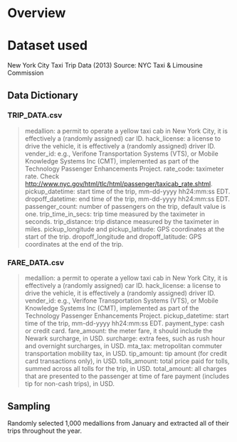 # Overview

# Dataset used
New York City Taxi Trip Data (2013)
Source: NYC Taxi & Limousine Commission

## Data Dictionary
### TRIP_DATA.csv
  > medallion: a permit to operate a yellow taxi cab in New York City, it is effectively a (randomly assigned) car ID.
  > hack_license: a license to drive the vehicle, it is effectively a (randomly assigned) driver ID.
  > vender_id:  e.g., Verifone Transportation Systems (VTS), or Mobile Knowledge Systems Inc (CMT), implemented as part of the Technology Passenger Enhancements Project.
  > rate_code: taximeter rate. Check http://www.nyc.gov/html/tlc/html/passenger/taxicab_rate.shtml.
  > pickup_datetime: start time of the trip, mm-dd-yyyy hh24:mm:ss EDT.
  > dropoff_datetime: end time of the trip, mm-dd-yyyy hh24:mm:ss EDT.
  > passenger_count: number of passengers on the trip, default value is one.
  > trip_time_in_secs: trip time measured by the taximeter in seconds.
  > trip_distance: trip distance measured by the taximeter in miles.
  > pickup_longitude and pickup_latitude: GPS coordinates at the start of the trip.
  > dropoff_longitude and dropoff_latitude: GPS coordinates at the end of the trip.
### FARE_DATA.csv
  > medallion: a permit to operate a yellow taxi cab in New York City, it is effectively a (randomly assigned) car ID.
  > hack_license: a license to drive the vehicle, it is effectively a (randomly assigned) driver ID.
  > vender_id:  e.g., Verifone Transportation Systems (VTS), or Mobile Knowledge Systems Inc (CMT), implemented as part of the Technology Passenger Enhancements Project.
  > pickup_datetime: start time of the trip, mm-dd-yyyy hh24:mm:ss EDT.
  > payment_type: cash or credit card.
  > fare_amount: the meter fare, it should include the Newark surcharge, in USD.
  > surcharge: extra fees, such as rush hour and overnight surcharges, in USD.
  > mta_tax: metropolitan commuter transportation mobility tax, in USD.
  > tip_amount: tip amount (for credit card transactions only), in USD.
  > tolls_amount: total price paid for tolls, summed across all tolls for the trip, in USD.
  > total_amount: all charges that are presented to the passenger at time of fare payment (includes tip for non-cash trips), in USD.
## Sampling
Randomly selected 1,000 medallions from January and extracted all of their trips throughout the year.
